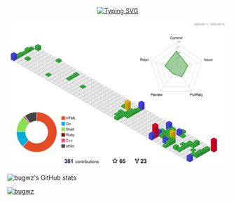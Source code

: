 <div align="center">
  
[![Typing SVG](https://readme-typing-svg.demolab.com?font=Fira+Code&pause=1000&width=435&lines=Hello%2C%20World&center=true&size=27)](https://git.io/typing-svg)

![](./profile-3d-contrib/profile-gitblock.svg)

</div>



<div align="left">
  
![bugwz's GitHub stats](https://github-readme-stats.vercel.app/api?username=bugwz&show_icons=true&theme=transparent)


[![bugwz](https://github-profile-trophy.vercel.app/?username=bugwz)](https://github.com/ryo-ma/github-profile-trophy)
